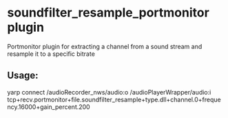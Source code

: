 
soundfilter_resample_portmonitor plugin
======================================================================
Portmonitor plugin for extracting a channel from a sound stream and resample it to a specific bitrate

Usage:
-----

yarp connect /audioRecorder_nws/audio:o /audioPlayerWrapper/audio:i tcp+recv.portmonitor+file.soundfilter_resample+type.dll+channel.0+frequency.16000+gain_percent.200
